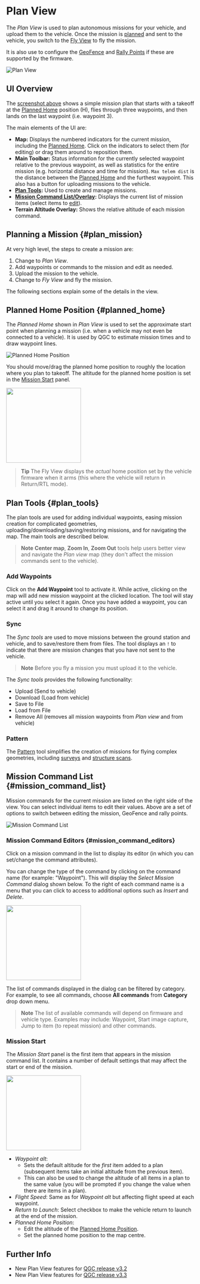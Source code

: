 # Plan View

The *Plan View* is used to plan autonomous missions for your vehicle, and upload them to the vehicle. Once the mission is [planned](#plan_mission) and sent to the vehicle, you switch to the [Fly View](../FlyView/FlyView.md) to fly the mission.

It is also use to configure the [GeoFence](PlanGeoFence.md) and [Rally Points](PlanRallyPoints.md) if these are supported by the firmware.

<span id="plan_screenshot"></span>
![Plan View](../../images/plan/PlanView.png)

## UI Overview

The [screenshot above](#plan_screenshot) shows a simple mission plan that starts with a takeoff at the [Planned Home](#planned_home) position (H), flies through three waypoints, and then lands on the last waypoint (i.e. waypoint 3).

The main elements of the UI are:

- **Map:** Displays the numbered indicators for the current mission, including the [Planned Home](#planned_home). Click on the indicators to select them (for editing) or drag them around to reposition them. 
- **Main Toolbar:** Status information for the currently selected waypoint relative to the previous waypoint, as well as statistics for the entire mission (e.g. horizontal distance and time for mission). `Max telem dist` is the distance between the [Planned Home](#planned_home) and the furthest waypoint. This also has a button for uploading missions to the vehicle.
- **[Plan Tools](#plan_tools):** Used to create and manage missions.
- **[Mission Command List/Overlay](#mission_command_list):** Displays the current list of mission items (select items to [edit](#mission_command_editors)).
- **Terrain Altitude Overlay:** Shows the relative altitude of each mission command.

## Planning a Mission {#plan_mission}

At very high level, the steps to create a mission are:

1. Change to *Plan View*.
2. Add waypoints or commands to the mission and edit as needed.
3. Upload the mission to the vehicle.
4. Change to *Fly View* and fly the mission.

The following sections explain some of the details in the view.

## Planned Home Position {#planned_home}

The *Planned Home* shown in *Plan View* is used to set the approximate start point when planning a mission (i.e. when a vehicle may not even be connected to a vehicle). It is used by QGC to estimate mission times and to draw waypoint lines.

![Planned Home Position](../../images/plan/MissionSettingsPlannedHome.jpg)

You should move/drag the planned home position to roughly the location where you plan to takeoff. The altitude for the planned home position is set in the [Mission Start](#mission-start) panel.

<img src="../../images/plan/MissionSettingsPlannedHomePositionSection.jpg" style="width: 200px;" />

> **Tip** The Fly View displays the *actual* home position set by the vehicle firmware when it arms (this where the vehicle will return in Return/RTL mode).

## Plan Tools {#plan_tools}

The plan tools are used for adding individual waypoints, easing mission creation for complicated geometries, uploading/downloading/saving/restoring missions, and for navigating the map. The main tools are described below.

> **Note** **Center map**, **Zoom In**, **Zoom Out** tools help users better view and navigate the *Plan view* map (they don't affect the mission commands sent to the vehicle).

### Add Waypoints

Click on the **Add Waypoint** tool to activate it. While active, clicking on the map will add new mission waypoint at the clicked location. The tool will stay active until you select it again. Once you have added a waypoint, you can select it and drag it around to change its position.

### Sync

The *Sync tools* are used to move missions between the ground station and vehicle, and to save/restore them from files. The tool displays an `!` to indicate that there are mission changes that you have not sent to the vehicle.

> **Note** Before you fly a mission you must upload it to the vehicle.

The *Sync tools* provides the following functionality:

- Upload (Send to vehicle)
- Download (Load from vehicle)
- Save to File
- Load from File
- Remove All (removes all mission waypoints from *Plan view* and from vehicle)

### Pattern

The [Pattern](Pattern.md) tool simplifies the creation of missions for flying complex geometries, including [surveys](../PlanView/Survey.md) and [structure scans](../PlanView/StructureScan.md).

## Mission Command List {#mission_command_list}

Mission commands for the current mission are listed on the right side of the view. You can select individual items to edit their values. Above are a set of options to switch between editing the mission, GeoFence and rally points.

![Mission Command List](../../images/plan/mission_command_list.png)

### Mission Command Editors {#mission_command_editors}

Click on a mission command in the list to display its editor (in which you can set/change the command attributes).

You can change the type of the command by clicking on the command name (for example: "Waypoint"). This will display the *Select Mission Command* dialog shown below. To the right of each command name is a menu that you can click to access to additional options such as *Insert* and *Delete*.

<img src="../../images/plan/MissionCommands.png" style="width: 200px;" />

The list of commands displayed in the dialog can be filtered by category. For example, to see all commands, choose **All commands** from **Category** drop down menu.

> **Note** The list of available commands will depend on firmware and vehicle type. Examples may include: Waypoint, Start image capture, Jump to item (to repeat mission) and other commands.

### Mission Start

The *Mission Start* panel is the first item that appears in the mission command list. It contains a number of default settings that may affect the start or end of the mission.

<img src="../../images/plan/MissionSettings.png" style="width: 200px;" />

- *Waypoint alt*: 
  - Sets the default altitude for the *first* item added to a plan (subsequent items take an initial altitude from the previous item).
  - This can also be used to change the altitude of all items in a plan to the same value (you will be prompted if you change the value when there are items in a plan).
- *Flight Speed*: Same as for *Waypoint alt* but affecting flight speed at each waypoint. 
- *Return to Launch*: Select checkbox to make the vehicle return to launch at the end of the mission.
- *Planned Home Position*: 
  - Edit the altitude of the [Planned Home Position](#planned_home).
  - Set the planned home position to the map centre.

## Further Info

- New Plan View features for [QGC release v3.2](../releases/stable_v3.2_long.md#plan_view)
- New Plan View features for [QGC release v3.3](../releases/stable_v3.3_long.md#plan_view)